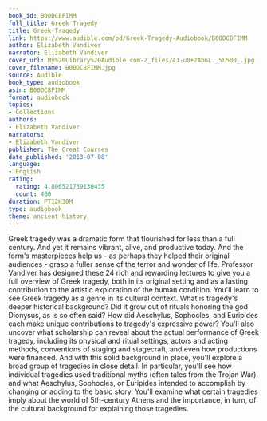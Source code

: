 ```yaml
---
book_id: B00DC8FIMM
full_title: Greek Tragedy
title: Greek Tragedy
link: https://www.audible.com/pd/Greek-Tragedy-Audiobook/B00DC8FIMM
author: Elizabeth Vandiver
narrator: Elizabeth Vandiver
cover_url: My%20Library%20Audible.com-2_files/41-u0+2Ab6L._SL500_.jpg
cover_filename: B00DC8FIMM.jpg
source: Audible
book_type: audiobook
asin: B00DC8FIMM
format: audiobook
topics:
- Collections
authors:
- Elizabeth Vandiver
narrators:
- Elizabeth Vandiver
publisher: The Great Courses
date_published: '2013-07-08'
language:
- English
rating:
  rating: 4.806521739130435
  count: 460
duration: PT12H30M
type: audiobook
theme: ancient history
---
```

Greek tragedy was a dramatic form that flourished for less than a full century. And yet it remains vibrant, alive, and productive today. And the form's masterpieces help us - as perhaps they helped their original audiences - grasp a fuller sense of the terror and wonder of life. Professor Vandiver has designed these 24 rich and rewarding lectures to give you a full overview of Greek tragedy, both in its original setting and as a lasting contribution to the artistic exploration of the human condition. You'll learn to see Greek tragedy as a genre in its cultural context. What is tragedy's deeper historical background? Did it grow out of rituals honoring the god Dionysus, as is so often said? How did Aeschylus, Sophocles, and Euripides each make unique contributions to tragedy's expressive power?
You'll also uncover what scholarship can reveal about the actual performance of Greek tragedy, including its physical and ritual settings, actors and acting methods, conventions of staging and stagecraft, and even how productions were financed. And with this solid background in place, you'll explore a broad group of tragedies in close detail. In particular, you'll see how individual tragedies used traditional myths (often tales from the Trojan War), and what Aeschylus, Sophocles, or Euripides intended to accomplish by changing or adding to the basic story. You'll examine what certain tragedies imply about the world of 5th-century Athens and the importance, in turn, of the cultural background for explaining those tragedies.
